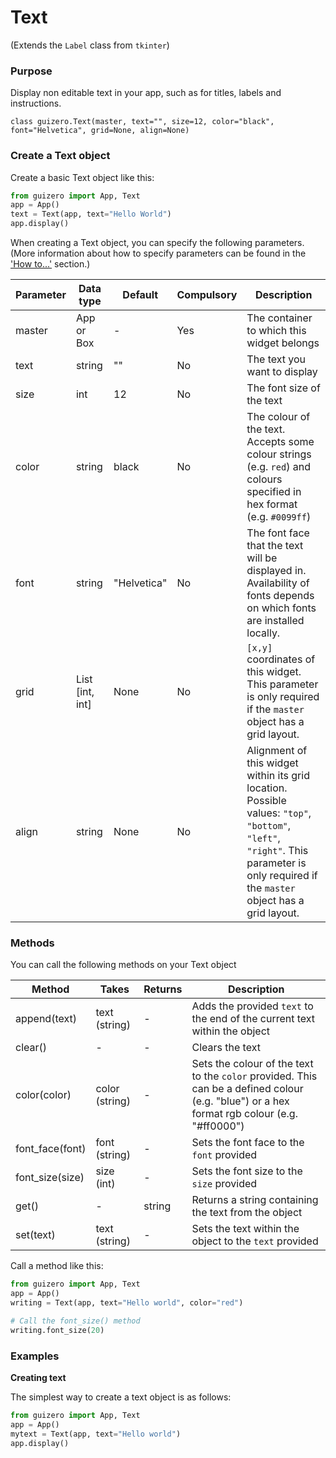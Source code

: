 # Text

(Extends the `Label` class from `tkinter`)

### Purpose
Display non editable text in your app, such as for titles, labels and instructions.

```
class guizero.Text(master, text="", size=12, color="black", font="Helvetica", grid=None, align=None)
```

### Create a Text object

Create a basic Text object like this:

```python
from guizero import App, Text
app = App()
text = Text(app, text="Hello World")
app.display()
```


When creating a Text object, you can specify the following parameters. (More information about how to specify parameters can be found in the ['How to...'](./howto/) section.)

| Parameter | Data type | Default | Compulsory | Description                         |
| --------- | --------- | ------- | ---------- | -------------------------|
| master    | App or Box   | - | Yes       | The container to which this widget belongs
| text   | string    | ""  | No         | The text you want to display |
| size   | int    | 12     | No         | The font size of the text |
| color   | string     | black     | No         | The colour of the text. Accepts some colour strings (e.g. `red`) and colours specified in hex format (e.g. `#0099ff`)  |
| font   | string     | "Helvetica"     | No         | The font face that the text will be displayed in. Availability of fonts depends on which fonts are installed locally. |
| grid   | List [int, int]   | None     | No         | `[x,y]` coordinates of this widget. This parameter is only required if the `master` object has a grid layout. |
| align   | string     | None    | No         | Alignment of this widget within its grid location. Possible values: `"top"`, `"bottom"`, `"left"`, `"right"`. This parameter is only required if the `master` object has a grid layout.  |


### Methods

You can call the following methods on your Text object

| Method        | Takes     | Returns    | Description                |
| ------------- | ------------- | ---------- | -------------------------- |
| append(text)  | text (string) | -          | Adds the provided `text` to the end of the current text within the object |
| clear()   | -             | -          | Clears the text            |
| color(color) | color (string) | -      | Sets the colour of the text to the `color` provided. This can be a defined colour (e.g. "blue") or a hex format rgb colour (e.g. "#ff0000") |
| font_face(font) | font (string) | - | Sets the font face to the `font` provided |
| font_size(size) | size (int) | - |  Sets the font size to the `size` provided |
| get() | - | string |  Returns a string containing the text from the object |
| set(text) | text (string) | - |  Sets the text within the object to the `text` provided |

Call a method like this:

```python
from guizero import App, Text
app = App()
writing = Text(app, text="Hello world", color="red")

# Call the font_size() method
writing.font_size(20)   
```

### Examples

**Creating text**

The simplest way to create a text object is as follows:

```python
from guizero import App, Text
app = App()
mytext = Text(app, text="Hello world")
app.display()
```

